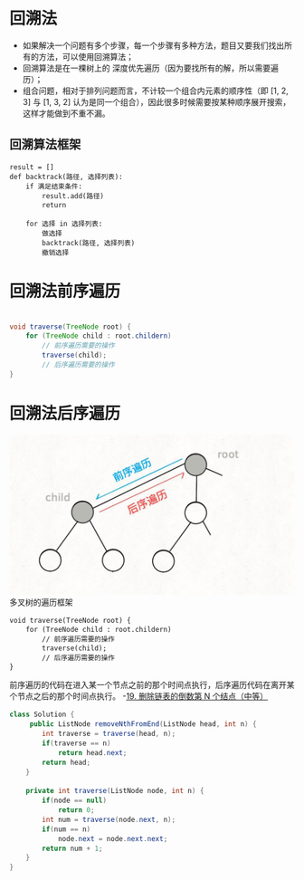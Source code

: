 # 回溯法

- 如果解决一个问题有多个步骤，每一个步骤有多种方法，题目又要我们找出所有的方法，可以使用回溯算法；
- 回溯算法是在一棵树上的 深度优先遍历（因为要找所有的解，所以需要遍历）；
- 组合问题，相对于排列问题而言，不计较一个组合内元素的顺序性（即 [1, 2, 3] 与 [1, 3, 2] 认为是同一个组合），因此很多时候需要按某种顺序展开搜索，这样才能做到不重不漏。



## 回溯算法框架
```python3
result = []
def backtrack(路径, 选择列表):
    if 满足结束条件:
        result.add(路径)
        return
    
    for 选择 in 选择列表:
        做选择
        backtrack(路径, 选择列表)
        撤销选择
```
# 回溯法前序遍历

```java

void traverse(TreeNode root) {
    for (TreeNode child : root.childern)
        // 前序遍历需要的操作
        traverse(child);
        // 后序遍历需要的操作
}

```
# 回溯法后序遍历

![](回溯法_files/1.jpg)
多叉树的遍历框架
```
void traverse(TreeNode root) {
    for (TreeNode child : root.childern)
        // 前序遍历需要的操作
        traverse(child);
        // 后序遍历需要的操作
}
```

前序遍历的代码在进入某一个节点之前的那个时间点执行，后序遍历代码在离开某个节点之后的那个时间点执行。
-[19. 删除链表的倒数第 N 个结点（中等）](https://leetcode-cn.com/problems/remove-nth-node-from-end-of-list/)
``` java
class Solution {
     public ListNode removeNthFromEnd(ListNode head, int n) {
    	int traverse = traverse(head, n);
    	if(traverse == n)
    	    return head.next;
    	return head;
    }
    
    private int traverse(ListNode node, int n) {
        if(node == null)
            return 0;
        int num = traverse(node.next, n);
        if(num == n)
            node.next = node.next.next;
        return num + 1;
    }
}
```